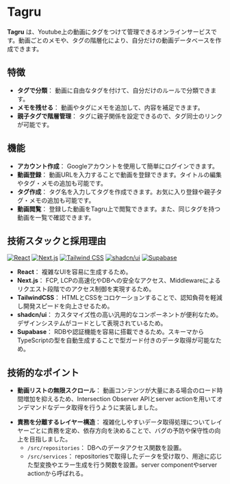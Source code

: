# Tagru

**Tagru** は、Youtube上の動画にタグをつけて管理できるオンラインサービスです。動画ごとのメモや、タグの階層化により、自分だけの動画データベースを作成できます。

## 特徴

- **タグで分類**： 動画に自由なタグを付けて、自分だけのルールで分類できます。
- **メモを残せる**： 動画やタグにメモを追加して、内容を補足できます。
- **親子タグで階層管理**： タグに親子関係を設定できるので、タグ同士のリンクが可能です。

## 機能

- **アカウント作成**： Googleアカウントを使用して簡単にログインできます。
- **動画登録**： 動画URLを入力することで動画を登録できます。タイトルの編集やタグ・メモの追加も可能です。
- **タグ作成**： タグ名を入力してタグを作成できます。お気に入り登録や親子タグ・メモの追加も可能です。
- **動画閲覧**： 登録した動画をTagru上で閲覧できます。また、同じタグを持つ動画を一覧で確認できます。

## 技術スタックと採用理由

[![React](https://img.shields.io/badge/React-20232a?logo=react&logoColor=61DAFB)](https://react.dev/)
[![Next.js](https://img.shields.io/badge/Next.js-000?logo=nextdotjs&logoColor=white)](https://nextjs.org/)
[![Tailwind CSS](https://img.shields.io/badge/TailwindCSS-06B6D4?logo=tailwindcss&logoColor=white)](https://tailwindcss.com/)
[![shadcn/ui](https://img.shields.io/badge/shadcn/ui-000000?logo=shadcn/ui&logoColor=white)](https://ui.shadcn.com/)
[![Supabase](https://img.shields.io/badge/Supabase-3ECF8E?logo=supabase&logoColor=white)](https://supabase.com/)

- **React**： 複雑なUIを容易に生成するため。
- **Next.js**： FCP, LCPの高速化やDBへの安全なアクセス、Middlewareによるリクエスト段階でのアクセス制御を実現するため。
- **TailwindCSS**： HTMLとCSSをコロケーションすることで、認知負荷を軽減し開発スピードを向上させるため。
- **shadcn/ui**： カスタマイズ性の高い汎用的なコンポーネントが便利なため。デザインシステムがコードとして表現されているため。
- **Supabase**： RDBや認証機能を容易に搭載できるため。スキーマからTypeScriptの型を自動生成することで型ガード付きのデータ取得が可能なため。

## 技術的なポイント

- **動画リストの無限スクロール**： 動画コンテンツが大量にある場合のロード時間増加を抑えるため、Intersection Observer APIとserver actionを用いてオンデマンドなデータ取得を行うように実装しました。
<!-- - **動画情報の編集をスムーズに反映**： React Contextを用いた状態管理により、編集内容がページの再読み込みなしに反映されるように実装しました。これにより、再生中の動画を止めることがなくなり、ユーザー体験が向上します。 -->
- **責務を分離するレイヤー構造**： 複雑化しやすいデータ取得処理についてレイヤーごとに責務を定め、依存方向を決めることで、バグの予防や保守性の向上を目指しました。
  - `/src/repositories`： DBへのデータアクセス関数を設置。
  - `/src/services`： repositoriesで取得したデータを受け取り、用途に応じた型変換やエラー生成を行う関数を設置。server componentやserver actionから呼ばれる。
